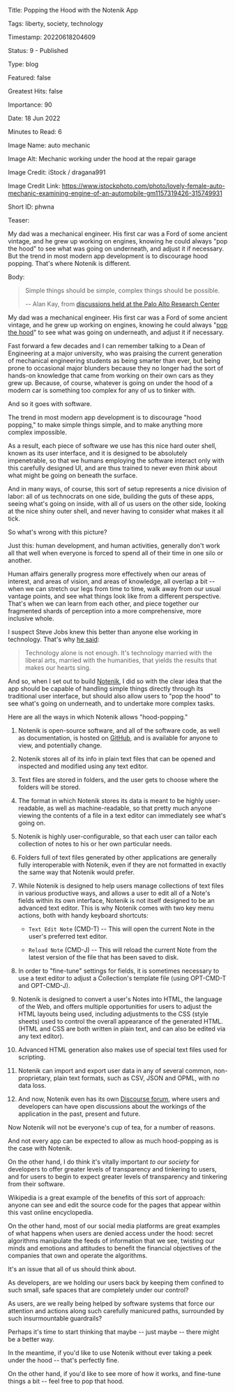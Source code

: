 Title:  Popping the Hood with the Notenik App

Tags:   liberty, society, technology

Timestamp: 20220618204609

Status: 9 - Published

Type:   blog

Featured: false

Greatest Hits: false

Importance: 90

Date:   18 Jun 2022

Minutes to Read: 6

Image Name: auto mechanic

Image Alt: Mechanic working under the hood at the repair garage

Image Credit: iStock / dragana991

Image Credit Link: https://www.istockphoto.com/photo/lovely-female-auto-mechanic-examining-engine-of-an-automobile-gm1157319426-315749931

Short ID: phwna

Teaser:

My dad was a mechanical engineer. His first car was a Ford of some ancient vintage, and he grew up working on engines, knowing he could always "pop the hood" to see what was going on underneath, and adjust it if necessary. But the trend in most modern app development is to discourage hood popping. That's where Notenik is different. 


Body:

> Simple things should be simple, complex things should be possible.
>  
> -- Alan Kay, from [discussions held at the Palo Alto Research Center](https://www.quora.com/What-is-the-story-behind-Alan-Kay-s-adage-Simple-things-should-be-simple-complex-things-should-be-possible)

My dad was a mechanical engineer. His first car was a Ford of some ancient vintage, and he grew up working on engines, knowing he could always "[pop the hood](https://www.phrasemix.com/phrases/pop-the-hood-of-a-car)" to see what was going on underneath, and adjust it if necessary. 

Fast forward a few decades and I can remember talking to a Dean of Engineering at a major university, who was praising the current generation of mechanical engineering students as being smarter than ever, but being prone to occasional major blunders because they no longer had the sort of hands-on knowledge that came from working on their own cars as they grew up. Because, of course, whatever is going on under the hood of a modern car is something too complex for any of us to tinker with. 

And so it goes with software. 

The trend in most modern app development is to discourage "hood popping," to make simple things simple, and to make anything more complex impossible. 

As a result, each piece of software we use has this nice hard outer shell, known as its user interface, and it is designed to be absolutely impenetrable, so that we humans employing the software interact only with this carefully designed UI, and are thus trained to never even *think* about what might be going on beneath the surface. 

And in many ways, of course, this sort of setup represents a nice division of labor: all of us technocrats on one side, building the guts of these apps, seeing what's going on inside, with all of us users on the other side, looking at the nice shiny outer shell, and never having to consider what makes it all tick. 

So what's wrong with this picture? 

Just this: human development, and human activities, generally don't work all that well when everyone is forced to spend all of their time in one silo or another. 

Human affairs generally progress more effectively when our areas of interest, and areas of vision, and areas of knowledge, all overlap a bit -- when we can stretch our legs from time to time, walk away from our usual vantage points, and see what things look like from a different perspective. That's when we can learn from each other, and piece together our fragmented shards of perception into a more comprehensive, more inclusive whole. 

I suspect Steve Jobs knew this better than anyone else working in technology. That's why [he said](https://hbr.org/2011/08/steve-jobss-ultimate-lesson-fo):   

> Technology alone is not enough. It's technology married with the liberal arts, married with the humanities, that yields the results that makes our hearts sing. 

And so, when I set out to build [Notenik](https://notenik.app), I did so with the clear idea that the app should be capable of handling simple things directly through its traditional user interface, but should also allow users to "pop the hood" to see what's going on underneath, and to undertake more complex tasks. 

Here are all the ways in which Notenik allows "hood-popping."

1. Notenik is open-source software, and all of the software code, as well as documentation, is hosted on [GitHub](https://github.com/hbowie/notenik-swift), and is available for anyone to view, and potentially change. 

2. Notenik stores all of its info in plain text files that can be opened and inspected and modified using any text editor. 

3. Text files are stored in folders, and the user gets to choose where the folders will be stored.

4. The format in which Notenik stores its data is meant to be highly user-readable, as well as machine-readable, so that pretty much anyone viewing the contents of a file in a text editor can immediately see what's going on. 

5. Notenik is highly user-configurable, so that each user can tailor each collection of notes to his or her own particular needs. 

6. Folders full of text files generated by other applications are generally fully interoperable with Notenik, even if they are not formatted in exactly the same way that Notenik would prefer. 

7. While Notenik is designed to help users manage collections of text files in various productive ways, and allows a user to edit all of a Note's fields within its own interface, Notenik is not itself designed to be an advanced text editor. This is why Notenik comes with two key menu actions, both with handy keyboard shortcuts:

	+ `Text Edit Note` (CMD-T) -- This will open the current Note in the user's preferred text editor. 
	
	+ `Reload Note` (CMD-J) -- This will reload the current Note from the latest version of the file that has been saved to disk.

8. In order to "fine-tune" settings for fields, it is sometimes necessary to use a text editor to adjust a Collection's template file (using OPT-CMD-T and OPT-CMD-J). 

9. Notenik is designed to convert a user's Notes into HTML, the language of the Web, and offers multiple opportunities for users to adjust the HTML layouts being used, including adjustments to the CSS (style sheets) used to control the overall appearance of the generated HTML. (HTML and CSS are both written in plain text, and can also be edited via any text editor). 

10. Advanced HTML generation also makes use of special text files used for scripting. 

11. Notenik can import and export user data in any of several common, non-proprietary, plain text formats, such as CSV, JSON and OPML, with no data loss. 

12. And now, Notenik even has its own [Discourse forum](https://discourse.notenik.app), where users and developers can have open discussions about the workings of the application in the past, present and future. 

Now Notenik will not be everyone's cup of tea, for a number of reasons. 

And not every app can be expected to allow as much hood-popping as is the case with Notenik. 

On the other hand, I do think it's vitally important *to our society* for developers to offer greater levels of transparency and tinkering to users, and for users to begin to expect greater levels of transparency and tinkering from their software. 

Wikipedia is a great example of the benefits of this sort of approach: anyone can see and edit the source code for the pages that appear within this vast online encyclopedia. 

On the other hand, most of our social media platforms are great examples of what happens when users are denied access under the hood: secret algorithms manipulate the feeds of information that we see, twisting our minds and emotions and attitudes to benefit the financial objectives of the companies that own and operate the algorithms. 

It's an issue that all of us should think about. 

As developers, are we holding our users back by keeping them confined to such small, safe spaces that are completely under our control? 

As users, are we really being helped by software systems that force our attention and actions along such carefully manicured paths, surrounded by such insurmountable guardrails? 

Perhaps it's time to start thinking that maybe -- just maybe -- there might be a better way. 

In the meantime, if you'd like to use Notenik without ever taking a peek under the hood -- that's perfectly fine. 

On the other hand, if you'd like to see more of how it works, and fine-tune things a bit -- feel free to pop that hood.
